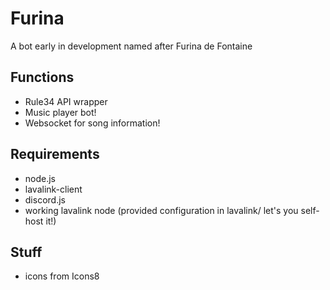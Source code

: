 # Furina
A bot early in development named after Furina de Fontaine

## Functions

- Rule34 API wrapper
- Music player bot!
- Websocket for song information!

## Requirements

- node.js
- lavalink-client
- discord.js
- working lavalink node (provided configuration in lavalink/ let's you self-host it!)

## Stuff
- icons from Icons8 



